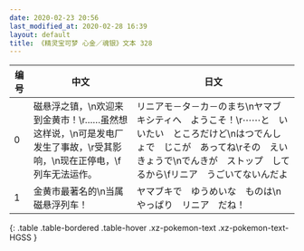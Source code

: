 ```yaml
---
date: 2020-02-23 20:56
last_modified_at: 2020-02-28 16:39
layout: default
title: 《精灵宝可梦 心金／魂银》文本 328
---
```

| 编号 | 中文 | 日文 |
| ---- | ---- | ---- |
| 0 | 磁悬浮之镇，\n欢迎来到金黄市！\r……虽然想这样说，\n可是发电厂发生了事故，\r受其影响，\n现在正停电，\f列车无法运作。 | リニアモ－タ－カ－のまち\nヤマブキシティへ　ようこそ！\r⋯⋯と　いいたい　ところだけど\nはつでんしょで　じこが　あってね\rその　えいきょうで\nでんきが　ストップ　してるから\fリニア　うごいてないんだよ |
| 1 | 金黄市最著名的\n当属磁悬浮列车！ | ヤマブキで　ゆうめいな　ものは\nやっぱり　リニア　だね！ |
{: .table .table-bordered .table-hover .xz-pokemon-text .xz-pokemon-text-HGSS }
